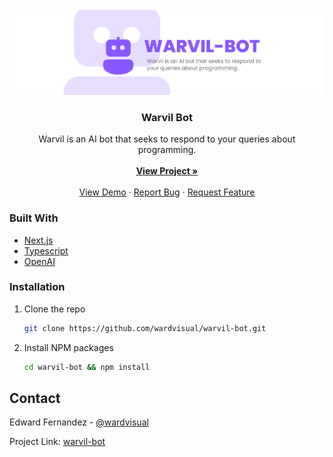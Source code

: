 <div id="top"></div>

<!-- [![Contributors][contributors-shield]][contributors-url]
[![Forks][forks-shield]][forks-url]
[![Stargazers][stars-shield]][stars-url]
[![Issues][issues-shield]][issues-url]
[![MIT License][license-shield]][license-url]
[![LinkedIn][linkedin-shield]][linkedin-url] -->

<!-- PROJECT LOGO -->
<br />
<div align="center">
  <a href="https://github.com/wardvisual/warvil-bot">
    <img src="./public/warvil.svg" alt="banner">
  </a>

  <h3 align="center">Warvil Bot</h3>

  <p align="center">Warvil is an AI bot that seeks to respond to your queries about programming.
    <br />
    <br />
    <a href="https://github.com/wardvisual/warvil-bot"><strong>View Project »</strong></a>
    <br />    
    <br />
    <a href="https://github.com/wardvisual/warvil-bot">View Demo</a>
    ·
    <a href="https://github.com/wardvisual/warvil-bot/issues">Report Bug</a>
    ·
    <a href="https://github.com/wardvisual/warvil-bot/issues">Request Feature</a>
  </p>
</div>

### Built With

- [Next.js](https://nextjs.org/)
- [Typescript](https://www.typescriptlang.org/)
- [OpenAI](https://openai.com/)

<!-- INSTALLATION -->

### Installation

1. Clone the repo

   ```sh
   git clone https://github.com/wardvisual/warvil-bot.git
   ```

2. Install NPM packages

   ```sh
   cd warvil-bot && npm install
   ```

<!-- CONTACT -->

## Contact

Edward Fernandez - [@wardvisual](https://twitter.com/wardvisual)

Project Link: [warvil-bot](https://warvil.vercel.app)
